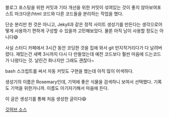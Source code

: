 
블로그 포스팅을 위한 커밋과 기타 개선을 위한 커밋이 섞여있는 것이 좋지 않아보여포스트 마크다운/html 코드와 다른 코드들을 분리하는 작업을 했다.

단순 분리만 한 것은 아니고, Jekyll과 같은 정적 사이트 생성기를 만든다는 생각으로어떻게 사용하기 편하게 구성할 수 있을까 고민해보았다. 물론 아직 남이 사용할 정도는 아니다😅

사실 스터디 카페에서 3시간 동안 코딩한 것을 집에 와서 git 만지작거리다가 다 날려버렸다. 재밌는건 새벽 3시까지 다시 다 만들었는데 예전 코드보다 훨씬 마음에 드는코드가 나왔다는 것. 날린건 화나지만 그래도 괜찮다~

bash 스크립트를 써서 자동 커밋도 구현을 했는데 아직 많이 어색하다.

생성기의 이름은 Rosemary인데, 기억에 좋은 식물을 검색하니 보여서 선택했다. 기록도 기억을 위한거니까. 이름도 아기자기해서 마음에 든다.

이 글은 생성기를 통해 처음 생성한 글이다😄

[깃허브 소스](https://github.com/Yeolyi/Rosemary)
